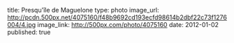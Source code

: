 title: Presqu'île de Maguelone
type: photo
image_url: http://pcdn.500px.net/4075160/f48b9692cd193ecfd98614b2dbf22c73f1276004/4.jpg
image_link: http://500px.com/photo/4075160
date: 2012-01-02
published: true

